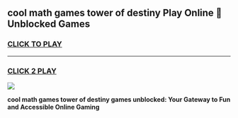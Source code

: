 
## cool math games tower of destiny Play Online 👋 Unblocked Games
<h3>
<a href="https://news.freeplayer.one?title=cool_math_games_tower_of_destiny&ref=17CMG">CLICK TO PLAY</a></h3>
<hr>

<h3>
<a href="https://news.freeplayer.one?title=cool_math_games_tower_of_destiny&ref=17CMG">CLICK 2 PLAY</a>
  
</h3>

<a href="https://news.freeplayer.one?title=cool_math_games_tower_of_destiny&ref=17CMG/"><img src="https://clearcache.store/games.png"></a>


**cool math games tower of destiny games unblocked: Your Gateway to Fun and Accessible Online Gaming**
